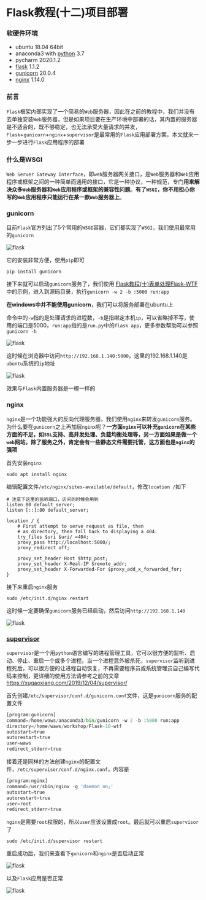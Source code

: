 # Flask教程(十二)项目部署

### 软硬件环境

- ubuntu 18.04 64bit
- anaconda3 with [python](https://xugaoxiang.com/tag/python/) 3.7
- pycharm 2020.1.2
- [flask](https://xugaoxiang.com/tag/flask/) 1.1.2
- [gunicorn](https://xugaoxiang.com/tag/gunicorn/) 20.0.4
- [nginx](https://xugaoxiang.com/tag/nginx/) 1.14.0

### 前言

`Flask`框架内部实现了一个简易的`Web`服务器，因此在之前的教程中，我们并没有去单独安装`Web`服务器，但是如果项目要在生产环境中部署的话，其内置的服务器是不适合的，既不够稳定，也无法承受大量请求的并发，`Flask`+`gunicorn`+`nginx`+`supervisor`是最常用的`Flask`应用部署方案，本文就来一步一步进行`Flask`应用程序的部署

### 什么是WSGI

`Web Server Gateway Interface`，即`web`服务器网关接口，是`Web`服务器和`Web`应用程序或框架之间的一种简单而通用的接口，它是一种协议，一种规范，专门**用来解决众多`Web`服务器和`Web`应用程序或框架的兼容性问题**。**有了`WSGI`，你不用担心你写的`Web`应用程序只能运行在某一款`Web`服务器上**。

### gunicorn

目前`Flask`官方列出了5个常用的`WSGI`容器，它们都实现了`WSGI`，我们使用最常用的`gunicorn`

![flask](https://image.xugaoxiang.com/imgs/2020/07/09d7518ba4f9bb9a.png)

它的安装非常方便，使用`pip`即可

```
pip install gunicorn
```

接下来就可以启动`gunicorn`服务了，我们使用 [Flask教程(十)表单处理Flask-WTF](https://xugaoxiang.com/2020/07/09/flask-10-wtf/) 中的示例，进入到源码目录，执行`gunicorn -w 2 -b :5000 run:app`

**在windows中并不能使用gunicorn**，我们可以将服务部署在ubuntu上

命令中的`-w`指的是处理请求的进程数，`-b`是指绑定本机`ip`，可以省略掉不写，使用的端口是5000，`run:app`指的是`run.py`中的`flask app`，更多参数帮助可以参照`gunicorn -h`

![flask](https://cdn.jsdelivr.net/gh/Killer-89757/PicBed/images/2024%2F05%2F37802711ac941683-a50397.png)

这时候在浏览器中访问`http://192.168.1.140:5000`，这里的192.168.1.140是`ubuntu`系统的`ip`地址

![flask](https://cdn.jsdelivr.net/gh/Killer-89757/PicBed/images/2024%2F05%2Fcb6a951614adcb86-b7ee2a.png)

效果与`Flask`内置服务器是一模一样的

### nginx

`nginx`是一个功能强大的反向代理服务器，我们使用`nginx`来转发`gunicorn`服务。为什么要在`gunicorn`之上再加层`nginx`呢？**一方面`nginx`可以补充`gunicorn`在某些方面的不足，如`SSL`支持、高并发处理、负载均衡处理等，另一方面如果是做一个`web`网站，除了服务之外，肯定会有一些静态文件需要托管，这方面也是`nginx`的强项**

首先安装`nginx`

```shell
sudo apt install nginx
```

编辑配置文件`/etc/nginx/sites-available/default`，修改`location /`如下

```nginx
# 注意下这里的监听端口，访问的时候会用到
listen 80 default_server;
listen [::]:80 default_server;

location / {
    # First attempt to serve request as file, then
    # as directory, then fall back to displaying a 404.
    try_files $uri $uri/ =404;
    proxy_pass http://localhost:5000/;
    proxy_redirect off;

    proxy_set_header Host $http_post;
    proxy_set_header X-Real-IP $remote_addr;
    proxy_set_header X-Forwarded-For $proxy_add_x_forwarded_for;
}
```

接下来重启`nginx`服务

```nginx
sudo /etc/init.d/nginx restart
```

这时候一定要确保`gunicorn`服务已经启动，然后访问`http://192.168.1.140`

![flask](https://cdn.jsdelivr.net/gh/Killer-89757/PicBed/images/2024%2F05%2F7e7443ccf719981e-9b8869.png)

### [supervisor](https://xugaoxiang.com/tag/supervisor/)

`supervisor`是一个用`python`语言编写的进程管理工具，它可以很方便的监听、启动、停止、重启一个或多个进程。当一个进程意外被杀死，`supervisor`监听到进程死后，可以很方便的让进程自动恢复，不再需要程序员或系统管理员自己编写代码来控制，更详细的使用方法请参考之前的文章 https://xugaoxiang.com/2019/12/04/supervisor/

首先创建`/etc/supervisor/conf.d/gunicorn.conf`文件，这是`gunicorn`服务的配置文件

```python
[program:gunicorn]
command=/home/waws/anaconda3/bin/gunicorn -w 2 -b :5000 run:app
directory=/home/waws/workshop/Flask-10-wtf
autostart=true
autorestart=true
user=waws
redirect_stderr=true
```

接着还是同样的方法创建`nginx`的配置文件，`/etc/supervisor/conf.d/nginx.conf`，内容是

```python
[program:nginx]
command=/usr/sbin/nginx -g 'daemon on;'
autostart=true
autorestart=true
user=root
redirect_stderr=true
```

`nginx`是需要`root`权限的，所以`user`应该设置成`root`。最后就可以重启`supervisor`了

```shell
sudo /etc/init.d/supervisor restart 
```

重启成功后，我们来查看下`gunicorn`和`nginx`是否启动正常

![flask](https://cdn.jsdelivr.net/gh/Killer-89757/PicBed/images/2024%2F05%2Fd8c90f489ba6e27c-735e13.png)

以及`Flask`应用是否正常

![flask](https://cdn.jsdelivr.net/gh/Killer-89757/PicBed/images/2024%2F05%2F7e7443ccf719981e-38e4a6.png)